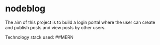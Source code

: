 # nodeblog
The aim of this project is to build a login portal where the user can create and publish posts and view posts by other users.

Technology stack used: ##MERN

